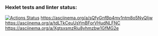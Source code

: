 ### Hexlet tests and linter status:

[![Actions Status](https://github.com/grafwaller/frontend-project-44/workflows/hexlet-check/badge.svg)](https://github.com/grafwaller/frontend-project-44/actions)
https://asciinema.org/a/sQfyGnfBp4mv1ntm8o5NyQIjw
https://asciinema.org/a/tdLTkCeuUsYmBForVHudNLFNC
https://asciinema.org/a/XgtsxsmzRiu8yhmzbw1GfMG2e